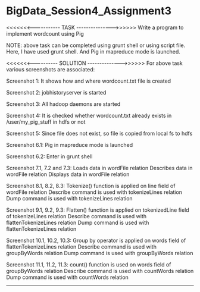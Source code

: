 # BigData_Session4_Assignment3

<<<<<<<-----------  TASK --------------->>>>>>
Write a program to implement wordcount using Pig

NOTE: above task can be completed using grunt shell or using script file. Here, I have used grunt shell. And Pig in mapreduce mode is launched.

<<<<<<<---------- SOLUTION -------------->>>>>>
For above task various screenshots are associated:

Screenshot 1:
It shows how and where wordcount.txt file is created

Screenshot 2:
jobhistoryserver is started

Screenshot 3:
All hadoop daemons are started

Screenshot 4:
It is checked whether wordcount.txt already exists in /user/my_pig_stuff in hdfs or not

Screenshot 5:
Since file does not exist, so file is copied from local fs to hdfs

Screenshot 6.1:
Pig in mapreduce mode is launched

Screenshot 6.2:
Enter in grunt shell

Screenshot 7.1, 7.2 and 7.3:
Loads data in wordFile relation
Describes data in wordFile relation
Displays data in wordFile relation

Screenshot 8.1, 8.2, 8.3:
Tokenize() function is applied on line field of wordFile relation
Describe command is used with tokenizeLines relation
Dump command is used with tokenizeLines relation

Screenshot 9.1, 9.2, 9.3:
Flatten() function is applied on tokenizedLine field of tokenizeLines relation
Describe command is used with flattenTokenizeLines relation
Dump command is used with flattenTokenizeLines relation

Screenshot 10.1, 10.2, 10.3:
Group by operator is applied on words field of flattenTokenizeLines relation
Describe command is used with groupByWords relation
Dump command is used with groupByWords relation

Screenshot 11.1, 11.2, 11.3:
count() function is used on words field of groupByWords relation
Describe command is used with countWords relation
Dump command is used with countWords relation

*******************************************************************************************

